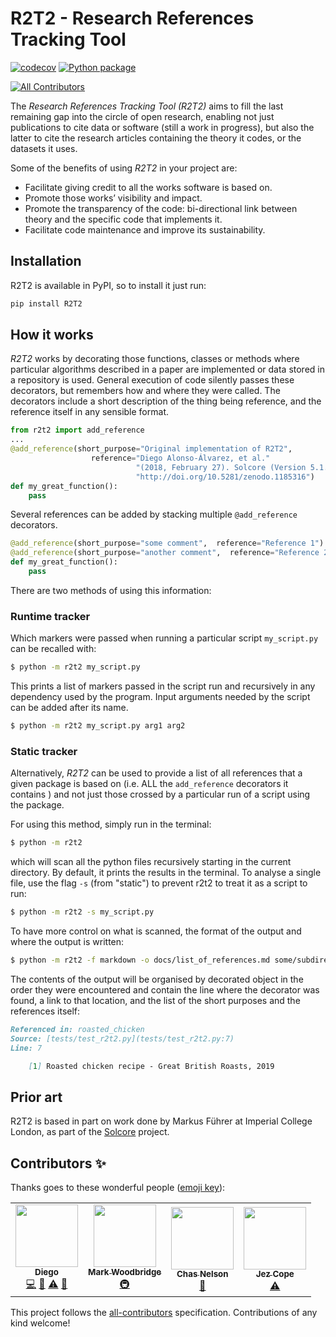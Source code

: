 # R2T2 - Research References Tracking Tool
[![codecov](https://codecov.io/gh/ImperialCollegeLondon/R2T2/branch/develop/graph/badge.svg)](https://codecov.io/gh/ImperialCollegeLondon/R2T2)
[![Python package](https://github.com/ImperialCollegeLondon/R2T2/workflows/Python%20package/badge.svg)](https://github.com/ImperialCollegeLondon/R2T2/actions?query=workflow%3A%22Python+package%22)
<!-- ALL-CONTRIBUTORS-BADGE:START - Do not remove or modify this section -->
[![All Contributors](https://img.shields.io/badge/all_contributors-3-orange.svg?style=flat-square)](#contributors-)
<!-- ALL-CONTRIBUTORS-BADGE:END -->


The *Research References Tracking Tool (R2T2)* aims to fill the last remaining gap into the circle of open research, enabling not just publications to cite data or software (still a work in progress), but also the latter to cite the research articles containing the theory it codes, or the datasets it uses.

Some of the benefits of using *R2T2* in your project are:

- Facilitate giving credit to all the works software is based on. 
- Promote those works’ visibility and impact.
- Promote the transparency of the code: bi-directional link between theory and
 the specific code that implements it.
- Facilitate code maintenance and improve its sustainability.

## Installation

R2T2 is available in PyPI, so to install it just run:

```bash
pip install R2T2
```

## How it works

*R2T2* works by decorating those functions, classes or methods where
 particular algorithms described in a paper are implemented or data stored in
  a repository is used. General execution of code silently passes these
   decorators, but remembers how and where they were called. 
   The decorators include a short description of the thing being reference, and
    the reference itself in any sensible format.

```python
from r2t2 import add_reference
...
@add_reference(short_purpose="Original implementation of R2T2", 
                  reference="Diego Alonso-Álvarez, et al."
                            "(2018, February 27). Solcore (Version 5.1.0). Zenodo."
                            "http://doi.org/10.5281/zenodo.1185316")
def my_great_function():
    pass
```

Several references can be added by stacking multiple `@add_reference
` decorators.

```python
@add_reference(short_purpose="some comment",  reference="Reference 1")
@add_reference(short_purpose="another comment",  reference="Reference 2")
def my_great_function():
    pass
```

There are two methods of using this information:

### Runtime tracker

Which markers were passed when running a particular script `my_script.py` can be recalled with:
 
 ```bash 
$ python -m r2t2 my_script.py
```
 
This prints a list of markers passed in the script run and recursively in any
 dependency used by the program. Input arguments needed by the script can be
  added after its name.

 ```bash 
$ python -m r2t2 my_script.py arg1 arg2
```

### Static tracker

Alternatively, *R2T2* can be used to provide a list of all references that a
 given package is based on (i.e. ALL the `add_reference` decorators it contains
 ) and not just those crossed by a particular run of a script using the package.

For using this method, simply run in the terminal:

```bash 
$ python -m r2t2
```

which will scan all the python files recursively starting in the current
 directory. By default, it prints the results in the terminal. To analyse a single file, use the flag `-s` (from "static") to prevent r2t2 to treat it as a script to run:

 ```bash 
$ python -m r2t2 -s my_script.py
```
 
To have more control on what is scanned, the format of the output and where the
 output is written:

```bash 
$ python -m r2t2 -f markdown -o docs/list_of_references.md some/subdirectory 
```

The contents of the output will be organised by decorated object in the
 order they were encountered 
 and contain the line where the decorator was found, a link to that location, and the list of the short purposes and the references itself:

```markdown
Referenced in: roasted_chicken  
Source: [tests/test_r2t2.py](tests/test_r2t2.py:7)  
Line: 7

	[1] Roasted chicken recipe - Great British Roasts, 2019  
```

## Prior art

R2T2 is based in part on work done by Markus Führer at Imperial College London, as part of the [Solcore](https://github.com/qpv-research-group/solcore5) project.
## Contributors ✨

Thanks goes to these wonderful people ([emoji key](https://allcontributors.org/docs/en/emoji-key)):

<!-- ALL-CONTRIBUTORS-LIST:START - Do not remove or modify this section -->
<!-- prettier-ignore-start -->
<!-- markdownlint-disable -->
<table>
  <tr>
    <td align="center"><a href="https://www.imperial.ac.uk/admin-services/ict/self-service/research-support/rcs/research-software-engineering/"><img src="https://avatars1.githubusercontent.com/u/6095790?v=4" width="100px;" alt=""/><br /><sub><b>Diego</b></sub></a><br /><a href="https://github.com/ImperialCollegeLondon/R2T2/commits?author=dalonsoa" title="Code">💻</a> <a href="https://github.com/ImperialCollegeLondon/R2T2/commits?author=dalonsoa" title="Documentation">📖</a> <a href="https://github.com/ImperialCollegeLondon/R2T2/commits?author=dalonsoa" title="Tests">⚠️</a> <a href="#ideas-dalonsoa" title="Ideas, Planning, & Feedback">🤔</a></td>
    <td align="center"><a href="https://www.imperial.ac.uk/ict/rcs"><img src="https://avatars3.githubusercontent.com/u/1724545?v=4" width="100px;" alt=""/><br /><sub><b>Mark Woodbridge</b></sub></a><br /><a href="#infra-mwoodbri" title="Infrastructure (Hosting, Build-Tools, etc)">🚇</a></td>
    <td align="center"><a href="http://www.chasnelson.co.uk"><img src="https://avatars2.githubusercontent.com/u/7795189?v=4" width="100px;" alt=""/><br /><sub><b>Chas Nelson</b></sub></a><br /><a href="https://github.com/ImperialCollegeLondon/R2T2/pulls?q=is%3Apr+reviewed-by%3AChasNelson1990" title="Reviewed Pull Requests">👀</a></td>
    <td align="center"><a href="https://erambler.co.uk/"><img src="https://avatars3.githubusercontent.com/u/457628?v=4" width="100px;" alt=""/><br /><sub><b>Jez Cope</b></sub></a><br /><a href="https://github.com/ImperialCollegeLondon/R2T2/commits?author=jezcope" title="Tests">⚠️</a></td>
  </tr>
</table>

<!-- markdownlint-enable -->
<!-- prettier-ignore-end -->
<!-- ALL-CONTRIBUTORS-LIST:END -->

This project follows the [all-contributors](https://github.com/all-contributors/all-contributors) specification. Contributions of any kind welcome!
